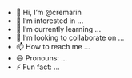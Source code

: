 - 👋 Hi, I’m @cremarin
- 👀 I’m interested in ...
- 🌱 I’m currently learning ...
- 💞️ I’m looking to collaborate on ...
- 📫 How to reach me ...
- 😄 Pronouns: ...
- ⚡ Fun fact: ...

<!---
cremarin/cremarin is a ✨ special ✨ repository because its `README.md` (this file) appears on your GitHub profile.
You can click the Preview link to take a look at your changes.
--->
